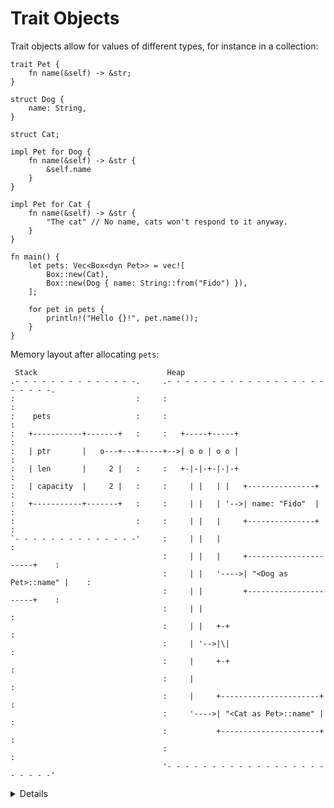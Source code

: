 # Trait Objects

Trait objects allow for values of different types, for instance in a collection:

```rust,editable
trait Pet {
    fn name(&self) -> &str;
}

struct Dog {
    name: String,
}

struct Cat;

impl Pet for Dog {
    fn name(&self) -> &str {
        &self.name
    }
}

impl Pet for Cat {
    fn name(&self) -> &str {
        "The cat" // No name, cats won't respond to it anyway.
    }
}

fn main() {
    let pets: Vec<Box<dyn Pet>> = vec![
        Box::new(Cat),
        Box::new(Dog { name: String::from("Fido") }),
    ];

    for pet in pets {
        println!("Hello {}!", pet.name());
    }
}
```

Memory layout after allocating `pets`:

```bob
 Stack                             Heap
.- - - - - - - - - - - - - -.     .- - - - - - - - - - - - - - - - - - - - - - -.
:                           :     :                                             :
:    pets                   :     :                                             :
:   +-----------+-------+   :     :   +-----+-----+                             :
:   | ptr       |   o---+---+-----+-->| o o | o o |                             :
:   | len       |     2 |   :     :   +-|-|-+-|-|-+                             :
:   | capacity  |     2 |   :     :     | |   | |   +---------------+           :
:   +-----------+-------+   :     :     | |   | '-->| name: "Fido"  |           :
:                           :     :     | |   |     +---------------+           :
`- - - - - - - - - - - - - -'     :     | |   |                                 :
                                  :     | |   |     +----------------------+    :
                                  :     | |   '---->| "<Dog as Pet>::name" |    :
                                  :     | |         +----------------------+    :
                                  :     | |                                     :
                                  :     | |   +-+                               :
                                  :     | '-->|\|                               :
                                  :     |     +-+                               :
                                  :     |                                       :
                                  :     |     +----------------------+          :
                                  :     '---->| "<Cat as Pet>::name" |          :
                                  :           +----------------------+          :
                                  :                                             :
                                  '- - - - - - - - - - - - - - - - - - - - - - -'
```

<details>

- Types that implement a given trait may be of different sizes. This makes it impossible to have things like `Vec<Pet>` in the example above.
- `dyn Pet` is a way to tell the compiler about a dynamically sized type that implements `Pet`.
- In the example, `pets` holds _fat pointers_ to objects that implement `Pet`. The fat pointer consists of two components, a pointer to the actual object and a pointer to the virtual method table for the `Pet` implementation of that particular object.
- Compare these outputs in the above example:
  ```rust,ignore
  println!("{} {}", std::mem::size_of::<Dog>(), std::mem::size_of::<Cat>());
  println!("{} {}", std::mem::size_of::<&Dog>(), std::mem::size_of::<&Cat>());
  println!("{}", std::mem::size_of::<&dyn Pet>());
  println!("{}", std::mem::size_of::<Box<dyn Pet>>());
  ```
  - `len` and `capacity` of a `Vec` and a pointer are of type `usize` which has 8 bytes (64 bits) on 64-bit systems.

</details>
